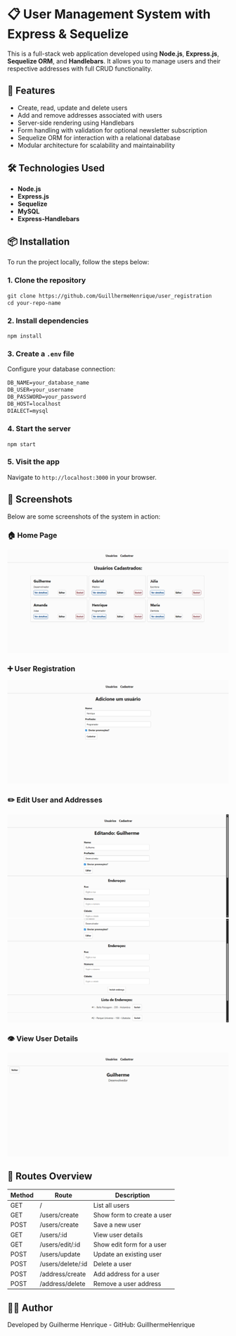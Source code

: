 # 📋 User Management System with Express & Sequelize

This is a full-stack web application developed using **Node.js**, **Express.js**, **Sequelize ORM**, and **Handlebars**. It allows you to manage users and their respective addresses with full CRUD functionality.

## 🚀 Features

- Create, read, update and delete users  
- Add and remove addresses associated with users  
- Server-side rendering using Handlebars  
- Form handling with validation for optional newsletter subscription  
- Sequelize ORM for interaction with a relational database  
- Modular architecture for scalability and maintainability  

## 🛠️ Technologies Used

- **Node.js**
- **Express.js**
- **Sequelize**
- **MySQL**
- **Express-Handlebars**

## 📦 Installation

To run the project locally, follow the steps below:

### 1. Clone the repository
    git clone https://github.com/GuillhermeHenrique/user_registration
    cd your-repo-name

### 2. Install dependencies
    npm install

### 3. Create a <code>.env</code> file

Configure your database connection:

    DB_NAME=your_database_name
    DB_USER=your_username
    DB_PASSWORD=your_password
    DB_HOST=localhost
    DIALECT=mysql

### 4. Start the server
    npm start

### 5. Visit the app

Navigate to <code>http://localhost:3000</code> in your browser.

## 📸 Screenshots

Below are some screenshots of the system in action:

### 🏠 Home Page

<img src="./views/img/154554.png">

### ➕ User Registration

<img src="./views/img/154444.png">

### ✏️ Edit User and Addresses

<img src="./views/img/154805.png">   
<img src="./views/img/155030.png">   

### 👁️ View User Details

<img src="./views/img/154632.png">


## 📌 Routes Overview

| Method | Route              | Description                   |
|--------|--------------------|-------------------------------|
| GET    | /                  | List all users                |
| GET    | /users/create      | Show form to create a user    |
| POST   | /users/create      | Save a new user               |
| GET    | /users/:id         | View user details             |
| GET    | /users/edit/:id    | Show edit form for a user     |
| POST   | /users/update      | Update an existing user       |
| POST   | /users/delete/:id  | Delete a user                 |
| POST   | /address/create    | Add address for a user        |
| POST   | /address/delete    | Remove a user address         |


## 👨‍💻 Author

Developed by Guilherme Henrique - GitHub: GuillhermeHenrique












